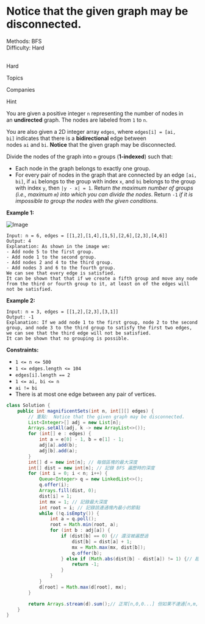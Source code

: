 # Notice that the given graph may be disconnected.

  

  Methods: BFS </br> Difficulty: Hard </br> </br>

Hard

Topics

Companies

Hint

You are given a positive integer `n` representing the number of nodes in an **undirected** graph. The nodes are labeled from `1` to `n`.

You are also given a 2D integer array `edges`, where `edges[i] = [ai, bi]` indicates that there is a **bidirectional** edge between nodes `ai` and `bi`. **Notice** that the given graph may be disconnected.

Divide the nodes of the graph into `m` groups (**1-indexed**) such that:

- Each node in the graph belongs to exactly one group.
- For every pair of nodes in the graph that are connected by an edge `[ai, bi]`, if `ai` belongs to the group with index `x`, and `bi` belongs to the group with index `y`, then `|y - x| = 1`.
Return *the maximum number of groups (i.e., maximum *`m`*) into which you can divide the nodes*. Return `-1` *if it is impossible to group the nodes with the given conditions*.

**Example 1:**

![Image](https://assets.leetcode.com/uploads/2022/10/13/example1.png)

```plain text
Input: n = 6, edges = [[1,2],[1,4],[1,5],[2,6],[2,3],[4,6]]
Output: 4
Explanation: As shown in the image we:
- Add node 5 to the first group.
- Add node 1 to the second group.
- Add nodes 2 and 4 to the third group.
- Add nodes 3 and 6 to the fourth group.
We can see that every edge is satisfied.
It can be shown that that if we create a fifth group and move any node from the third or fourth group to it, at least on of the edges will not be satisfied.

```

**Example 2:**

```plain text
Input: n = 3, edges = [[1,2],[2,3],[3,1]]
Output: -1
Explanation: If we add node 1 to the first group, node 2 to the second group, and node 3 to the third group to satisfy the first two edges, we can see that the third edge will not be satisfied.
It can be shown that no grouping is possible.

```

**Constraints:**

- `1 <= n <= 500`
- `1 <= edges.length <= 104`
- `edges[i].length == 2`
- `1 <= ai, bi <= n`
- `ai != bi`
- There is at most one edge between any pair of vertices.
```java
class Solution {
    public int magnificentSets(int n, int[][] edges) {
        // 重點:  Notice that the given graph may be disconnected.
        List<Integer>[] adj = new List[n];
        Arrays.setAll(adj, k -> new ArrayList<>());
        for (int[] e : edges) {
            int a = e[0] - 1, b = e[1] - 1;
            adj[a].add(b);
            adj[b].add(a);
        }
        int[] d = new int[n]; // 每個區塊的最大深度
        int[] dist = new int[n]; // 記錄 BFS 遍歷時的深度
        for (int i = 0; i < n; i++) {
            Queue<Integer> q = new LinkedList<>();
            q.offer(i);
            Arrays.fill(dist, 0);
            dist[i] = 1;
            int mx = 1; // 記錄最大深度
            int root = i; // 記錄該連通塊內最小的節點
            while (!q.isEmpty()) {
                int a = q.poll();
                root = Math.min(root, a);
                for (int b : adj[a]) {
                    if (dist[b] == 0) {// 還沒被遍歷過
                        dist[b] = dist[a] + 1;
                        mx = Math.max(mx, dist[b]);
                        q.offer(b);
                    } else if (Math.abs(dist[b] - dist[a]) != 1) {// 超過range
                        return -1;
                    }
                }
            }
            d[root] = Math.max(d[root], mx);
        }

        return Arrays.stream(d).sum();// 正常[n,0,0...] 但如果不連通[n,m,0,k...]
    }
}
```

